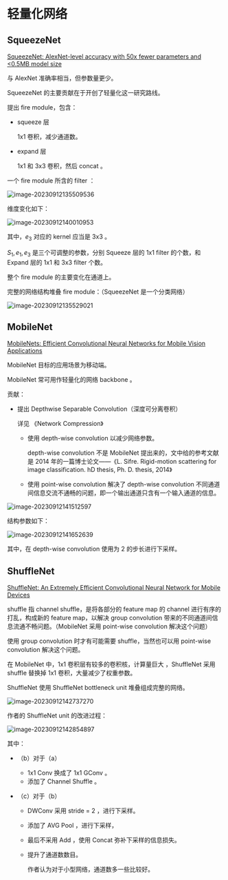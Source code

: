 # 轻量化网络

## SqueezeNet

[SqueezeNet: AlexNet-level accuracy with 50x fewer parameters and <0.5MB model size](https://arxiv.org/abs/1602.07360)

与 AlexNet 准确率相当，但参数量更少。

SqueezeNet 的主要贡献在于开创了轻量化这一研究路线。

提出 fire module，包含：

- squeeze 层

	1x1 卷积，减少通道数。

- expand 层

	1x1 和 3x3 卷积，然后 concat 。

一个 fire module 所含的 filter ：

![image-20230912135509536](images/轻量化网络/image-20230912135509536.png)

维度变化如下：

![image-20230912140010953](images/轻量化网络/image-20230912140010953.png)

其中，$e_3$ 对应的 kernel 应当是 3x3 。

$S_1, e_1, e_3$ 是三个可调整的参数，分别 Squeeze 层的 1x1 filter 的个数，和 Expand 层的 1x1 和 3x3 filter 个数。

整个 fire module 的主要变化在通道上。

完整的网络结构堆叠 fire module：（SqueezeNet 是一个分类网络）

![image-20230912135529021](images/轻量化网络/image-20230912135529021.png)

## MobileNet

[MobileNets: Efficient Convolutional Neural Networks for Mobile Vision Applications](https://arxiv.org/abs/1704.04861)

MobileNet 目标的应用场景为移动端。

MobileNet 常可用作轻量化的网络 backbone 。

贡献：

- 提出 Depthwise Separable Convolution（深度可分离卷积）

	详见 《Network Compression》

	- 使用 depth-wise convolution 以减少网络参数。

		depth-wise convolution 不是 MobileNet 提出来的，文中给的参考文献是 2014 年的一篇博士论文——《L. Sifre. Rigid-motion scattering for image classification. hD thesis, Ph. D. thesis, 2014》

	- 使用 point-wise convolution 解决了 depth-wise convolution 不同通道间信息交流不通畅的问题，即一个输出通道只含有一个输入通道的信息。

![image-20230912141512597](images/轻量化网络/image-20230912141512597.png)

结构参数如下：

![image-20230912141652639](images/轻量化网络/image-20230912141652639.png)

其中，在 depth-wise convolution 使用为 $2$ 的步长进行下采样。

## ShuffleNet

[ShuffleNet: An Extremely Efficient Convolutional Neural Network for Mobile Devices](https://arxiv.org/abs/1707.01083)

shuffle 指 channel shuffle，是将各部分的 feature map 的 channel 进行有序的打乱，构成新的 feature map，以解决 group convolution 带来的不同通道间信息流通不畅问题。（MobileNet 采用 point-wise convolution 解决这个问题）

使用 group convolution 时才有可能需要 shuffle，当然也可以用 point-wise convolution 解决这个问题。

在 MobileNet 中，1x1 卷积层有较多的卷积核，计算量巨大 ，ShuffleNet 采用 shuffle 替换掉 1x1 卷积，大量减少了权重参数。

ShuffleNet  使用 ShuffleNet bottleneck unit 堆叠组成完整的网络。

![image-20230912142737270](images/轻量化网络/image-20230912142737270.png)

作者的 ShuffleNet unit 的改进过程：

![image-20230912142854897](images/轻量化网络/image-20230912142854897.png)

其中：

- （b）对于（a）

	- 1x1 Conv 换成了 1x1 GConv 。
	- 添加了 Channel Shuffle 。

- （c）对于（b）

	- DWConv 采用 stride = 2 ，进行下采样。

	- 添加了 AVG Pool ，进行下采样，

	- 最后不采用 Add ，使用 Concat 弥补下采样的信息损失。

	- 提升了通道数数目。

		作者认为对于小型网络，通道数多一些比较好。

